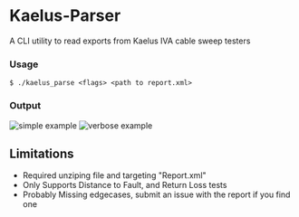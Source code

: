 # Kaelus-Parser

A CLI utility to read exports from Kaelus IVA cable sweep testers

### Usage

```$ ./kaelus_parse <flags> <path to report.xml>```

### Output

![simple example](./docs/simple_example.png?raw=true "Simple example")
![verbose example](./docs/verbose_example.png?raw=true "Simple example")

## Limitations

- Required unziping file and targeting "Report.xml"
- Only Supports Distance to Fault, and Return Loss tests
- Probably Missing edgecases, submit an issue with the report if you find one

